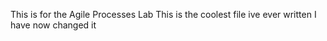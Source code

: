 This is for the Agile Processes Lab
This is the coolest file ive ever written
I have now changed it
